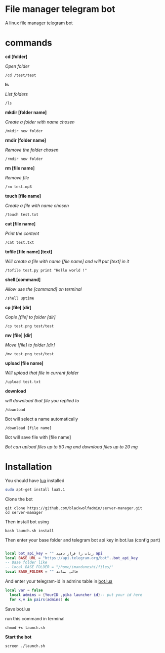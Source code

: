 # File manager telegram bot

A linux file manager telegram bot

# commands

 **cd [folder]**

_Open folder_

`/cd /test/test`

 **ls**

_List folders_

`/ls`

  **mkdir [folder name]**

_Create a folder with name chosen_

`/mkdir new folder`

 **rmdir [folder name]**

_Remove the folder chosen_

`/rmdir new folder`

 **rm [file name]**

_Remove file_

`/rm test.mp3`

 **touch [file name]**

_Create a file with name chosen_

`/touch test.txt`

 **cat [file name]**

_Print the content_

`/cat test.txt`

 **tofile [file name] [text]**

_Will create a file with name [file name] and will put [text] in it_

`/tofile test.py print "Hello world !"`

 **shell [command]**
 
 _Allow use the [command] on terminal_

`/shell uptime`

 **cp [file] [dir]**

_Copie [file] to folder [dir]_

`/cp test.png test/test`

 **mv [file] [dir]**

_Move [file] to folder [dir]_

`/mv test.png test/test`

 **upload [file name]**

_Will upload that file in current folder_

`/upload test.txt`

 **download <file name>**

_will download that file you replied to_

 `/download`

Bot will select a name automatically

`/download [file name]`

Bot will save file with [file name]

_Bot can upload files up to 50 mg and download files up to 20 mg_

# Installation

You should have [lua](http://www.lua.org/) installed

```bash
sudo apt-get install lua5.1

```
Clone the bot

```
git clone https://github.com/blackwolfadmin/server-manager.git
cd server-manager 

```

Then install bot using

`bash launch.sh install`


Then enter your base folder and telegram bot api key in bot.lua (config part)

```lua

local bot_api_key = "" ربات را قرار دهید api
local BASE_URL = "https://api.telegram.org/bot"..bot_api_key
-- Base folder like
-- local BASE_FOLDER = "/home/imandaneshi/files/"
local BASE_FOLDER = "" خالی بماند

```

And enter your telegram-id in admins table in [bot.lua](https://github.com/blackwolfadmin/server-manager/blob/master/bot.lua#L19)
```lua
local var = false
  local admins = {YourID ,pika launcher id}-- put your id here
  for k,v in pairs(admins) do

```

Save bot.lua

run this command in terminal

`chmod +x launch.sh`

**Start the bot**

`screen ./launch.sh`
